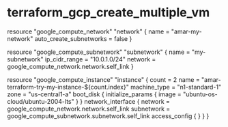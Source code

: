 # terraform_gcp_create_multiple_vm

resource "google_compute_network" "network" {
  name                    = "amar-my-network"
  auto_create_subnetworks = false
}

resource "google_compute_subnetwork" "subnetwork" {
  name          = "my-subnetwork"
  ip_cidr_range = "10.0.1.0/24"
  network       = google_compute_network.network.self_link
}

resource "google_compute_instance" "instance" {
  count        = 2
  name         = "amar-terraform-try-my-instance-${count.index}"
  machine_type = "n1-standard-1"
  zone         = "us-central1-a"
  boot_disk {
    initialize_params {
      image = "ubuntu-os-cloud/ubuntu-2004-lts"
    }
  }
   network_interface {
    network = google_compute_network.network.self_link
    subnetwork = google_compute_subnetwork.subnetwork.self_link
    access_config {
    }
  }
}
